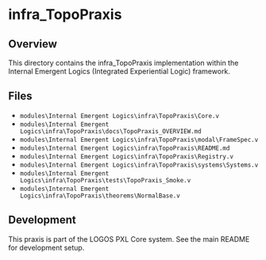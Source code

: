 # infra_TopoPraxis

## Overview

This directory contains the infra_TopoPraxis implementation within the Internal Emergent Logics (Integrated Experiential Logic) framework.

## Files

- `modules\Internal Emergent Logics\infra\TopoPraxis\Core.v`
- `modules\Internal Emergent Logics\infra\TopoPraxis\docs\TopoPraxis_OVERVIEW.md`
- `modules\Internal Emergent Logics\infra\TopoPraxis\modal\FrameSpec.v`
- `modules\Internal Emergent Logics\infra\TopoPraxis\README.md`
- `modules\Internal Emergent Logics\infra\TopoPraxis\Registry.v`
- `modules\Internal Emergent Logics\infra\TopoPraxis\systems\Systems.v`
- `modules\Internal Emergent Logics\infra\TopoPraxis\tests\TopoPraxis_Smoke.v`
- `modules\Internal Emergent Logics\infra\TopoPraxis\theorems\NormalBase.v`

## Development

This praxis is part of the LOGOS PXL Core system. See the main README for development setup.
